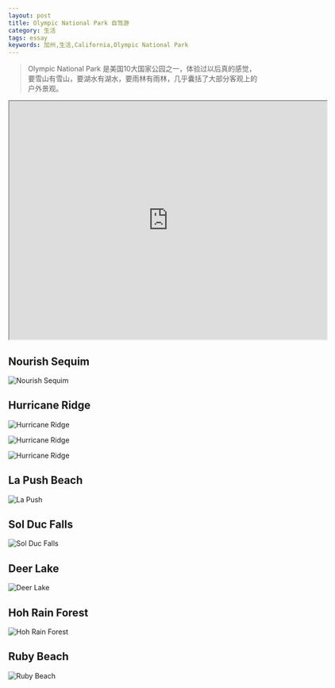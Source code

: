 ```yaml
---
layout: post
title: Olympic National Park 自驾游
category: 生活
tags: essay
keywords: 加州,生活,California,Olympic National Park
---
```


> Olympic National Park 是美国10大国家公园之一，体验过以后真的感觉，要雪山有雪山，要湖水有湖水，要雨林有雨林，几乎囊括了大部分客观上的户外景观。

<iframe src="https://www.google.com/maps/d/u/0/embed?mid=1K4IccR4RPigSMmKdjA2LLlJ5JYA" width="640" height="480"></iframe>

## Nourish Sequim

![Nourish Sequim](http://7u2ho6.com1.z0.glb.clouddn.com/life-nourish-sequim.png)

## Hurricane Ridge

![Hurricane Ridge](http://7u2ho6.com1.z0.glb.clouddn.com/life-hurricane-ridge.png)

![Hurricane Ridge](http://7u2ho6.com1.z0.glb.clouddn.com/life-hurricane-ridge-2.png)

![Hurricane Ridge](http://7u2ho6.com1.z0.glb.clouddn.com/life-hurricane-ridge-3.png)

## La Push Beach

![La Push](http://7u2ho6.com1.z0.glb.clouddn.com/life-la-push.png)

## Sol Duc Falls

![Sol Duc Falls](http://7u2ho6.com1.z0.glb.clouddn.com/life-sol-duc-falls.png)

## Deer Lake

![Deer Lake](http://7u2ho6.com1.z0.glb.clouddn.com/life-deer-lake.png)

## Hoh Rain Forest

![Hoh Rain Forest](http://7u2ho6.com1.z0.glb.clouddn.com/life-hoh-rain-forest.png)

## Ruby Beach

![Ruby Beach](http://7u2ho6.com1.z0.glb.clouddn.com/life-ruby-beach.png)




